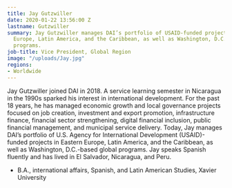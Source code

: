 ```yaml
---
title: Jay Gutzwiller
date: 2020-01-22 13:56:00 Z
lastname: Gutzwiller
summary: Jay Gutzwiller manages DAI’s portfolio of USAID-funded projects in Eastern
  Europe, Latin America, and the Caribbean, as well as Washington, D.C.-based global
  programs.
job-title: Vice President, Global Region
image: "/uploads/Jay.jpg"
regions:
- Worldwide
---
```


Jay Gutzwiller joined DAI in 2018. A service learning semester in Nicaragua in the 1990s sparked his interest in international development. For the past 18 years, he has managed economic growth and local governance projects focused on job creation, investment and export promotion, infrastructure finance, financial sector strengthening, digital financial inclusion, public financial management, and municipal service delivery. Today, Jay manages DAI’s portfolio of U.S. Agency for International Development (USAID)-funded projects in Eastern Europe, Latin America, and the Caribbean, as well as Washington, D.C.-based global programs. Jay speaks Spanish fluently and has lived in El Salvador, Nicaragua, and Peru.

* B.A., international affairs, Spanish, and Latin American Studies, Xavier University